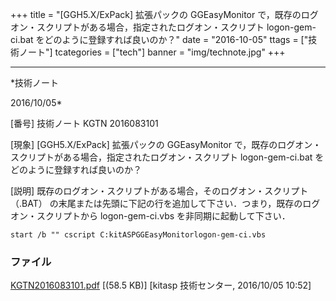 ﻿+++
title = "[GGH5.X/ExPack] 拡張パックの GGEasyMonitor で，既存のログオン・スクリプトがある場合，指定されたログオン・スクリプト logon-gem-ci.bat をどのように登録すれば良いのか？"
date = "2016-10-05"
ttags = ["技術ノート"]
tcategories = ["tech"]
banner = "img/technote.jpg"
+++

-----------------------------------------------------------------------------------------------------------------------------

*技術ノート

2016/10/05*


[番号]
技術ノート KGTN 2016083101

[現象]
[GGH5.X/ExPack] 拡張パックの GGEasyMonitor
で，既存のログオン・スクリプトがある場合，指定されたログオン・スクリプト
logon-gem-ci.bat をどのように登録すれば良いのか？

[説明]
既存のログオン・スクリプトがある場合，そのログオン・スクリプト　（.BAT）
の末尾または先頭に下記の行を追加して下さい．つまり，既存のログオン・スクリプトから
logon-gem-ci.vbs を非同期に起動して下さい．

    start /b "" cscript C:kitASPGGEasyMonitorlogon-gem-ci.vbs


### ファイル

 
 


[KGTN2016083101.pdf](http://techreport.kitasp.net/attachments/download/3036/KGTN2016083101.pdf)
 [(58.5 KB)] [kitasp 技術センター, 2016/10/05
10:52]


 


 

